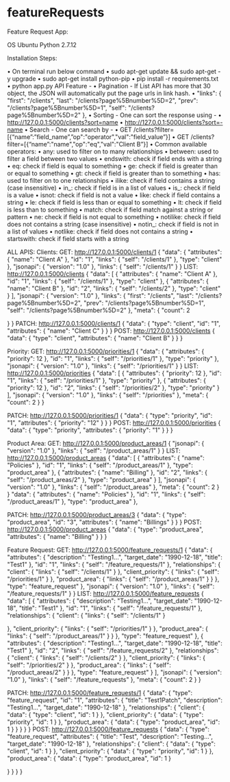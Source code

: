 # featureRequests

Feature Request App: 

OS Ubuntu
Python 2.7.12


Installation Steps:

• On terminal run below command
• sudo apt-get update && sudo apt-get -y upgrade • sudo apt-get install python-pip
• pip install -r requirements.txt
• python app.py
API Feature -
• Pagination - If List API has more that 30 object, the JSON will automatically put the page urls
in link hash.
• "links": {
"first": "/clients",
"last": "/clients?page%5Bnumber%5D=2", "prev": "/clients?page%5Bnumber%5D=1", "self": "/clients?page%5Bnumber%5D=2" },
• Sorting - One can sort the response using -
• http://127.0.0.1:5000/clients?sort=name • http://127.0.0.1:5000/clients?sort=-name
• Search - One can search by -
• GET /clients?filter=[{“name”:”field_name”,”op":"operator","val":"field_value”}] • GET /clients?filter=[{“name”:"name","op":"eq","val":"Client B”}]
• Common available operators:
• any: used to filter on to many relationships
• between: used to filter a field between two values
• endswith: check if field ends with a string
• eq: check if field is equal to something
• ge: check if field is greater than or equal to something
• gt: check if field is greater than to something
• has: used to filter on to one relationships
• ilike: check if field contains a string (case insensitive)
• in_: check if field is in a list of values
• is_: check if field is a value
• isnot: check if field is not a value
• like: check if field contains a string
• le: check if field is less than or equal to something
• lt: check if field is less than to something
• match: check if field match against a string or pattern
• ne: check if field is not equal to something
• notilike: check if field does not contains a string (case insensitive)
• notin_: check if field is not in a list of values
• notlike: check if field does not contains a string
• startswith: check if field starts with a string
    
 ALL APIS:
Clients:
GET: http://127.0.0.1:5000/clients/1
{
"data": {
"attributes": {
"name": "Client A" },
"id": "1", "links": {
"self": "/clients/1" },
"type": "client" },
"jsonapi": {
"version": "1.0" },
"links": {
"self": "/clients/1" }
}
LIST: http://127.0.0.1:5000/clients
{
"data": [
{
"attributes": {
"name": "Client A" },
"id": "1", "links": {
"self": "/clients/1" },
"type": "client" },
{
"attributes": {
"name": "Client B" },
"id": "2", "links": {
"self": "/clients/2" },
"type": "client" }
], "jsonapi": {
"version": "1.0" },
"links": {
"first": "/clients",
"last": "/clients?page%5Bnumber%5D=2", "prev": "/clients?page%5Bnumber%5D=1", "self": "/clients?page%5Bnumber%5D=2"
}, "meta": {
    "count": 2

 } }
PATCH: http://127.0.0.1:5000/clients/1
{
"data": {
"type": "client", "id": "1", "attributes": {
"name": "Client C" }
} }
POST: http://127.0.0.1:5000/clients
{
"data": {
"type": "client", "attributes": {
"name": "Client B" }
} }
 
 Priority:
GET: http://127.0.0.1:5000/priorities/1
{
"data": {
"attributes": {
"priority": 12 },
"id": "1", "links": {
"self": "/priorities/1" },
"type": "priority" },
"jsonapi": {
"version": "1.0" },
"links": {
"self": "/priorities/1" }
}
LIST: http://127.0.0.1:5000/priorities
{
"data": [
{
"attributes": {
"priority": 12 },
"id": "1", "links": {
"self": "/priorities/1" },
"type": "priority" },
{
"attributes": {
"priority": 12 },
"id": "2", "links": {
"self": "/priorities/2" },
"type": "priority" }
], "jsonapi": {
"version": "1.0" },
"links": {
"self": "/priorities" },
"meta": {
"count": 2 }
}
 
 PATCH: http://127.0.0.1:5000/priorities/1
{
"data": {
"type": "priority", "id": "1", "attributes": {
"priority": "12" }
} }
POST: http://127.0.0.1:5000/priorities
{
"data": {
"type": "priority", "attributes": {
"priority": "1" }
} }

 Product Area:
GET: http://127.0.0.1:5000/product_areas/1
{
"jsonapi": {
"version": "1.0" },
"links": {
"self": "/product_areas/1" }
}
LIST: http://127.0.0.1:5000/product_areas
{
"data": [
{
"attributes": {
"name": "Policies" },
"id": "1", "links": {
"self": "/product_areas/1" },
"type": "product_area" },
{
"attributes": {
"name": "Billing" },
"id": "2", "links": {
"self": "/product_areas/2" },
"type": "product_area" }
], "jsonapi": {
"version": "1.0" },
"links": {
"self": "/product_areas" },
"meta": {
"count": 2 }
}
 "data": { "attributes": {
"name": "Policies" },
"id": "1", "links": {
"self": "/product_areas/1" },
"type": "product_area" },

 PATCH: http://127.0.0.1:5000/product_areas/3
{
"data": {
"type": "product_area", "id": "3",
"attributes": {
"name": "Billings" }
} }
POST: http://127.0.0.1:5000/product_areas
{
"data": {
"type": "product_area", "attributes": {
"name": "Billing" }
} }

 Feature Request:
GET: http://127.0.0.1:5000/feature_requests/1
{
"data": {
"attributes": {
"description": "Testing1...", "target_date": "1990-12-18", "title": "Test1"
},
"id": "1", "links": {
"self": "/feature_requests/1" },
"relationships": { "client": {
"links": {
"self": "/clients/1" }
}, "client_priority": {
"links": {
"self": "/priorities/1" }
}, "product_area": {
"links": {
"self": "/product_areas/1" }
} },
"type": "feature_request" },
"jsonapi": {
"version": "1.0" },
"links": {
"self": "/feature_requests/1" }
}
LIST: http://127.0.0.1:5000/feature_requests
{
"data": [
{
"attributes": {
"description": "Testing1...", "target_date": "1990-12-18", "title": "Test1"
},
"id": "1", "links": {
"self": "/feature_requests/1" },
"relationships": { "client": {
"links": {
"self": "/clients/1" }
 
 }, "client_priority": {
"links": {
"self": "/priorities/1" }
}, "product_area": {
"links": {
"self": "/product_areas/1" }
} },
"type": "feature_request" },
{
"attributes": {
"description": "Testing1...", "target_date": "1990-12-18", "title": "Test1"
},
"id": "2", "links": {
"self": "/feature_requests/2" },
"relationships": { "client": {
"links": {
"self": "/clients/2" }
}, "client_priority": {
"links": {
"self": "/priorities/2" }
}, "product_area": {
"links": {
"self": "/product_areas/2" }
} },
"type": "feature_request" }
], "jsonapi": {
"version": "1.0" },
"links": {
"self": "/feature_requests" },
"meta": {
"count": 2 }
}

PATCH: http://127.0.0.1:5000/feature_requests/1
{
"data": {
"type": "feature_request", "id": "1",
"attributes": {
"title": "Test1Patch", "description": "Testing1...", "target_date": "1990-12-18"
}, "relationships": {
"client": { "data": {
"type": "client",
"id": 1 }
}, "client_priority": {
"data": {
"type": "priority",
"id": 1 }
}, "product_area": {
"data": {
"type": "product_area",
"id": 1 }
} }
} }
POST: http://127.0.0.1:5000/feature_requests
{
"data": {
"type": "feature_request", "attributes": {
"title": "Test",
"description": "Testing...", "target_date": "1990-12-18"
}, "relationships": {
"client": { "data": {
"type": "client",
"id": 1 }
}, "client_priority": {
"data": {
"type": "priority",
"id": 1 }
}, "product_area": {
"data": {
"type": "product_area",
"id": 1 }
 
} }
} }
